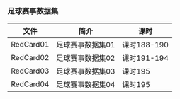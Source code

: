 ### 足球赛事数据集

|文件|简介|课时|
|---|---|---|
|RedCard01|足球赛事数据集01|课时188-190|
|RedCard02|足球赛事数据集02|课时191-194|
|RedCard03|足球赛事数据集03|课时195|
|RedCard04|足球赛事数据集04|课时195|